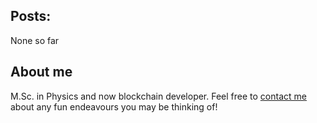 ## Posts:

None so far

## About me

M.Sc. in Physics and now blockchain developer. Feel free to [contact me](mailto:brunom.ronchi@gmail.com) about any fun endeavours you may be thinking of!
